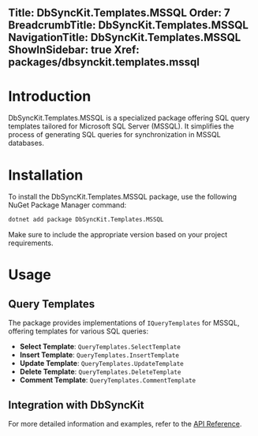 ﻿﻿Title: DbSyncKit.Templates.MSSQL
Order: 7
BreadcrumbTitle: DbSyncKit.Templates.MSSQL
NavigationTitle: DbSyncKit.Templates.MSSQL
ShowInSidebar: true
Xref: packages/dbsynckit.templates.mssql
---

# Introduction

DbSyncKit.Templates.MSSQL is a specialized package offering SQL query templates tailored for Microsoft SQL Server (MSSQL). It simplifies the process of generating SQL queries for synchronization in MSSQL databases.

# Installation

To install the DbSyncKit.Templates.MSSQL package, use the following NuGet Package Manager command:

```bash
dotnet add package DbSyncKit.Templates.MSSQL
```

Make sure to include the appropriate version based on your project requirements.

# Usage

## Query Templates

The package provides implementations of `IQueryTemplates` for MSSQL, offering templates for various SQL queries:

- **Select Template**: `QueryTemplates.SelectTemplate`
- **Insert Template**: `QueryTemplates.InsertTemplate`
- **Update Template**: `QueryTemplates.UpdateTemplate`
- **Delete Template**: `QueryTemplates.DeleteTemplate`
- **Comment Template**: `QueryTemplates.CommentTemplate`

## Integration with DbSyncKit

For more detailed information and examples, refer to the [API Reference](xref:api-DbSyncKit.Templates.MSSQL).
